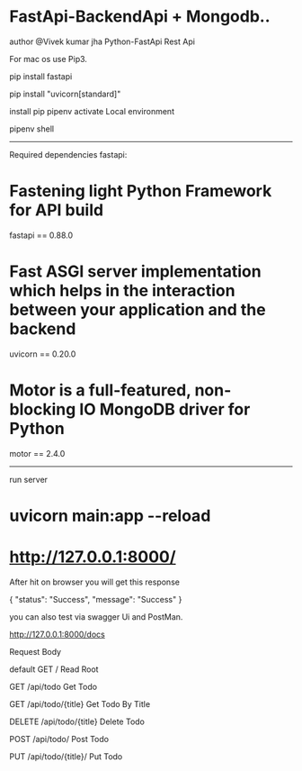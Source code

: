# FastApi-BackendApi + Mongodb..


author @Vivek kumar jha 
Python-FastApi  Rest Api

For mac os use Pip3.

pip install fastapi

pip install "uvicorn[standard]"

install pip pipenv
activate Local environment

pipenv shell
___________________________________________________________________________________________________________________________________________________________
Required dependencies fastapi:

# Fastening light Python Framework for API build
fastapi == 0.88.0

# Fast ASGI server implementation which helps in the interaction between your application and the backend 
uvicorn == 0.20.0

# Motor is a full-featured, non-blocking IO MongoDB driver for Python 
motor == 2.4.0
___________________________________________________________________________________________________________________________________________________________
run server 
# uvicorn main:app --reload

# http://127.0.0.1:8000/

After hit on browser you will get this response 

{
"status": "Success",
"message": "Success"
}



you can also test via swagger Ui and PostMan.

http://127.0.0.1:8000/docs

Request Body 

default
GET
/
Read Root

GET
/api/todo
Get Todo

GET
/api/todo/{title}
Get Todo By Title

DELETE
/api/todo/{title}
Delete Todo

POST
/api/todo/
Post Todo

PUT
/api/todo/{title}/
Put Todo

